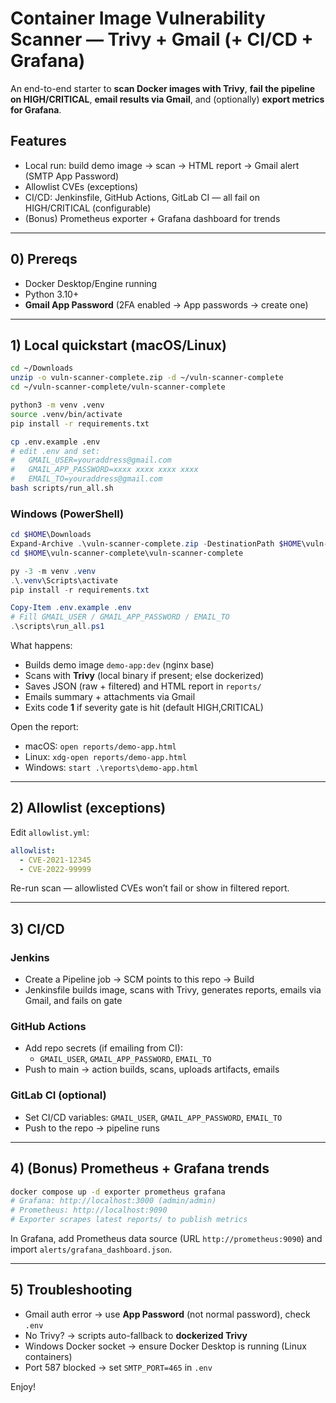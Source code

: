 
# Container Image Vulnerability Scanner — Trivy + Gmail (+ CI/CD + Grafana)

An end-to-end starter to **scan Docker images with Trivy**, **fail the pipeline on HIGH/CRITICAL**,
**email results via Gmail**, and (optionally) **export metrics for Grafana**.

## Features
- Local run: build demo image → scan → HTML report → Gmail alert (SMTP App Password)
- Allowlist CVEs (exceptions)
- CI/CD: Jenkinsfile, GitHub Actions, GitLab CI — all fail on HIGH/CRITICAL (configurable)
- (Bonus) Prometheus exporter + Grafana dashboard for trends

---

## 0) Prereqs
- Docker Desktop/Engine running
- Python 3.10+
- **Gmail App Password** (2FA enabled → App passwords → create one)

---

## 1) Local quickstart (macOS/Linux)

```bash
cd ~/Downloads
unzip -o vuln-scanner-complete.zip -d ~/vuln-scanner-complete
cd ~/vuln-scanner-complete/vuln-scanner-complete

python3 -m venv .venv
source .venv/bin/activate
pip install -r requirements.txt

cp .env.example .env
# edit .env and set:
#   GMAIL_USER=youraddress@gmail.com
#   GMAIL_APP_PASSWORD=xxxx xxxx xxxx xxxx
#   EMAIL_TO=youraddress@gmail.com
bash scripts/run_all.sh
```

### Windows (PowerShell)
```powershell
cd $HOME\Downloads
Expand-Archive .\vuln-scanner-complete.zip -DestinationPath $HOME\vuln-scanner-complete -Force
cd $HOME\vuln-scanner-complete\vuln-scanner-complete

py -3 -m venv .venv
.\.venv\Scripts\activate
pip install -r requirements.txt

Copy-Item .env.example .env
# Fill GMAIL_USER / GMAIL_APP_PASSWORD / EMAIL_TO
.\scripts\run_all.ps1
```

What happens:
- Builds demo image `demo-app:dev` (nginx base)
- Scans with **Trivy** (local binary if present; else dockerized)
- Saves JSON (raw + filtered) and HTML report in `reports/`
- Emails summary + attachments via Gmail
- Exits code **1** if severity gate is hit (default HIGH,CRITICAL)

Open the report:
- macOS: `open reports/demo-app.html`
- Linux: `xdg-open reports/demo-app.html`
- Windows: `start .\reports\demo-app.html`

---

## 2) Allowlist (exceptions)
Edit `allowlist.yml`:
```yaml
allowlist:
  - CVE-2021-12345
  - CVE-2022-99999
```
Re-run scan — allowlisted CVEs won’t fail or show in filtered report.

---

## 3) CI/CD
### Jenkins
- Create a Pipeline job → SCM points to this repo → Build
- Jenkinsfile builds image, scans with Trivy, generates reports, emails via Gmail, and fails on gate

### GitHub Actions
- Add repo secrets (if emailing from CI):
  - `GMAIL_USER`, `GMAIL_APP_PASSWORD`, `EMAIL_TO`
- Push to main → action builds, scans, uploads artifacts, emails

### GitLab CI (optional)
- Set CI/CD variables: `GMAIL_USER`, `GMAIL_APP_PASSWORD`, `EMAIL_TO`
- Push to the repo → pipeline runs

---

## 4) (Bonus) Prometheus + Grafana trends
```bash
docker compose up -d exporter prometheus grafana
# Grafana: http://localhost:3000 (admin/admin)
# Prometheus: http://localhost:9090
# Exporter scrapes latest reports/ to publish metrics
```
In Grafana, add Prometheus data source (URL `http://prometheus:9090`) and import `alerts/grafana_dashboard.json`.

---

## 5) Troubleshooting
- Gmail auth error → use **App Password** (not normal password), check `.env`
- No Trivy? → scripts auto-fallback to **dockerized Trivy**
- Windows Docker socket → ensure Docker Desktop is running (Linux containers)
- Port 587 blocked → set `SMTP_PORT=465` in `.env`

Enjoy!
